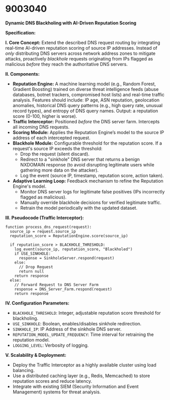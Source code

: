 # 9003040

**Dynamic DNS Blackholing with AI-Driven Reputation Scoring**

**Specification:**

**I. Core Concept:** Extend the described DNS request routing by integrating real-time AI-driven reputation scoring of source IP addresses. Instead of *only* distributing DNS servers across network address zones to mitigate attacks, proactively *blackhole* requests originating from IPs flagged as malicious *before* they reach the authoritative DNS servers.

**II. Components:**

*   **Reputation Engine:** A machine learning model (e.g., Random Forest, Gradient Boosting) trained on diverse threat intelligence feeds (abuse databases, botnet trackers, compromised host lists) and real-time traffic analysis.  Features should include: IP age, ASN reputation, geolocation anomalies, historical DNS query patterns (e.g., high query rate, unusual record types), and entropy of DNS query names.  Output: a reputation score (0-100, higher is worse).
*   **Traffic Interceptor:** Positioned *before* the DNS server farm.  Intercepts all incoming DNS requests.
*   **Scoring Module:**  Applies the Reputation Engine’s model to the source IP address of each intercepted request.
*   **Blackhole Module:**  Configurable threshold for the reputation score. If a request's source IP exceeds the threshold:
    *   Drop the request (silent discard).
    *   Redirect to a "sinkhole" DNS server that returns a benign NXDOMAIN response (to avoid disrupting legitimate users while gathering more data on the attacker).
    *   Log the event (source IP, timestamp, reputation score, action taken).
*   **Adaptive Learning Loop:**  Feedback mechanism to refine the Reputation Engine's model.
    *   Monitor DNS server logs for legitimate false positives (IPs incorrectly flagged as malicious).
    *   Manually override blackhole decisions for verified legitimate traffic.
    *   Retrain the model periodically with the updated dataset.

**III.  Pseudocode (Traffic Interceptor):**

```
function process_dns_request(request):
  source_ip = request.source_ip
  reputation_score = ReputationEngine.score(source_ip)

  if reputation_score > BLACKHOLE_THRESHOLD:
    log_event(source_ip, reputation_score, "Blackholed")
    if USE_SINKHOLE:
      response = SinkholeServer.respond(request)
    else:
      // Drop Request
      return null
    return response
  else:
    // Forward Request to DNS Server Farm
    response = DNS_Server_Farm.respond(request)
    return response

```

**IV. Configuration Parameters:**

*   `BLACKHOLE_THRESHOLD`: Integer, adjustable reputation score threshold for blackholing.
*   `USE_SINKHOLE`: Boolean, enables/disables sinkhole redirection.
*   `SINKHOLE_IP`: IP Address of the sinkhole DNS server.
*   `REPUTATION_MODEL_UPDATE_FREQUENCY`: Time interval for retraining the reputation model.
*   `LOGGING_LEVEL`: Verbosity of logging.

**V.  Scalability & Deployment:**

*   Deploy the Traffic Interceptor as a highly available cluster using load balancing.
*   Use a distributed caching layer (e.g., Redis, Memcached) to store reputation scores and reduce latency.
*   Integrate with existing SIEM (Security Information and Event Management) systems for threat analysis.